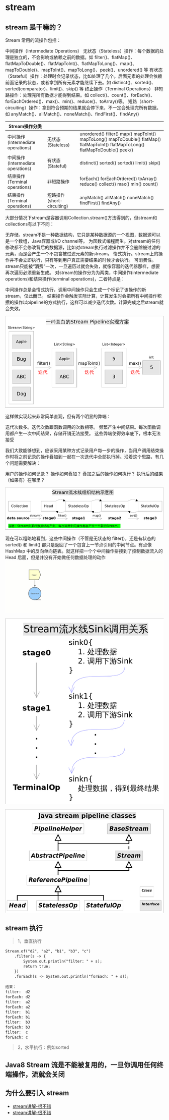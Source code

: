 # stream

## stream 是干嘛的？


Stream 常用的流操作包括：

中间操作（Intermediate Operations）
无状态（Stateless）操作：每个数据的处理是独立的，不会影响或依赖之前的数据。如
filter()、flatMap()、flatMapToDouble()、flatMapToInt()、flatMapToLong()、map()、mapToDouble()、mapToInt()、mapToLong()、peek()、unordered() 等
有状态（Stateful）操作：处理时会记录状态，比如处理了几个。后面元素的处理会依赖前面记录的状态，或者拿到所有元素才能继续下去。如
distinct()、sorted()、sorted(comparator)、limit()、skip() 等
终止操作（Terminal Operations）
非短路操作：处理完所有数据才能得到结果。如
collect()、count()、forEach()、forEachOrdered()、max()、min()、reduce()、toArray()等。
短路（short-circuiting）操作：拿到符合预期的结果就会停下来，不一定会处理完所有数据。如
anyMatch()、allMatch()、noneMatch()、findFirst()、findAny() 

Stream操作分类 |  | |
---------|----------|---------
 中间操作(Intermediate operations) | 无状态(Stateless) | unordered() filter() map() mapToInt() mapToLong() mapToDouble() flatMap() flatMapToInt() flatMapToLong() flatMapToDouble() peek()
中间操作(Intermediate operations) | 有状态(Stateful) |distinct() sorted() sorted() limit() skip()
结束操作(Terminal operations)| 非短路操作 | forEach() forEachOrdered() toArray() reduce() collect() max() min() count()
结束操作(Terminal operations)| 短路操作(short-circuiting) | anyMatch() allMatch() noneMatch() findFirst() findAny()


大部分情况下stream是容器调用Collection.stream()方法得到的，但stream和collections有以下不同：

无存储。stream不是一种数据结构，它只是某种数据源的一个视图，数据源可以是一个数组，Java容器或I/O channel等。
为函数式编程而生。对stream的任何修改都不会修改背后的数据源，比如对stream执行过滤操作并不会删除被过滤的元素，而是会产生一个不包含被过滤元素的新stream。
惰式执行。stream上的操作并不会立即执行，只有等到用户真正需要结果的时候才会执行。
可消费性。stream只能被“消费”一次，一旦遍历过就会失效，就像容器的迭代器那样，想要再次遍历必须重新生成。
对stream的操作分为为两类，中间操作(intermediate operations)和结束操作(terminal operations)，二者特点是：

中间操作总是会惰式执行，调用中间操作只会生成一个标记了该操作的新stream，仅此而已。
结束操作会触发实际计算，计算发生时会把所有中间操作积攒的操作以pipeline的方式执行，这样可以减少迭代次数。计算完成之后stream就会失效。


![直白的stream pipeline方案](./res/Stream_pipeline_naive.png "直白的stream pipeline方案")

这样做实现起来非常简单直观，但有两个明显的弊端：

迭代次数多。迭代次数跟函数调用的次数相等。
频繁产生中间结果。每次函数调用都产生一次中间结果，存储开销无法接受。
这些弊端使得效率底下，根本无法接受




我们大致能够想到，应该采用某种方式记录用户每一步的操作，当用户调用结束操作时将之前记录的操作叠加到一起在一次迭代中全部执行掉。沿着这个思路，有几个问题需要解决：

用户的操作如何记录？
操作如何叠加？
叠加之后的操作如何执行？
执行后的结果（如果有）在哪里？

![Stream流水线解决方案举例](./res/Stream_pipeline_example.png "Stream流水线解决方案举例")

现在可以粗略地看到，这些中间操作（不管是无状态的 filter()，还是有状态的sorted() 和 limit() 都只是返回了一个包含上一节点引用的中间节点。有点像 HashMap 中的反向单向链表。就这样把一个个中间操作拼接到了控制数据流入的 Head 后面，但是并没有开始做任何数据处理的动作
![Stream流水线解决方案举例](./res/stream-pipeline.gif  "Stream流水线解决方案举例")

![Stream_pipeline_Sink举例](./res/Stream_pipeline_Sink.png "Stream_pipeline_Sink举例")

![stream相关继承和实现](./res/Java_stream_pipeline_classes.png "直白的stream pipeline方案")


## stream 执行

>1，垂直执行
```
Stream.of("d2", "a2", "b1", "b3", "c")
    .filter(s -> {
        System.out.println("filter: " + s);
        return true;
    })
    .forEach(s -> System.out.println("forEach: " + s));

结果：
filter:  d2
forEach: d2
filter:  a2
forEach: a2
filter:  b1
forEach: b1
filter:  b3
forEach: b3
filter:  c
forEach: c
```

>2，水平执行：例如sorted

## Java8 Stream 流是不能被复用的，一旦你调用任何终端操作，流就会关闭

## 为什么要引入 stream
* [stream讲解-很不错](https://zhuanlan.zhihu.com/p/47478339)
* [stream讲解-很不错](https://objcoding.com/2019/03/04/lambda/#streams-apii)